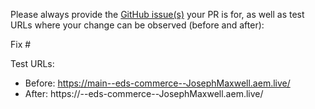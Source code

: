 Please always provide the [GitHub issue(s)](../issues) your PR is for, as well as test URLs where your change can be observed (before and after):

Fix #<gh-issue-id>

Test URLs:
- Before: https://main--eds-commerce--JosephMaxwell.aem.live/
- After: https://<branch>--eds-commerce--JosephMaxwell.aem.live/
